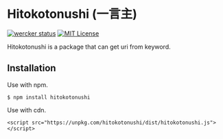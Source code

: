 # Hitokotonushi (一言主)

[![wercker status](https://app.wercker.com/status/4083c427c3ff603192576a9eaaae6920/s/master "wercker status")](https://app.wercker.com/project/byKey/4083c427c3ff603192576a9eaaae6920)
[![MIT License](http://img.shields.io/badge/license-MIT-brightgreen.svg?style=flat)](LICENSE)

Hitokotonushi is a package that can get uri from keyword.

## Installation
Use with npm.
```
$ npm install hitokotonushi
```

Use with cdn.
```
<script src="https://unpkg.com/hitokotonushi/dist/hitokotonushi.js"></script>
```
